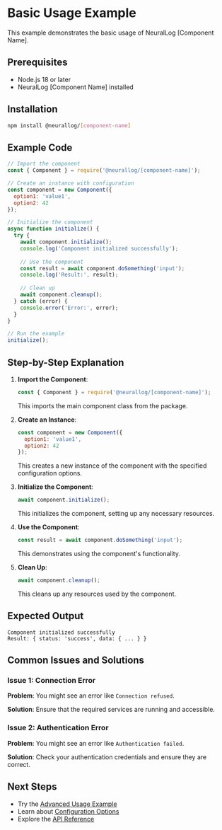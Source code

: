 # Basic Usage Example

This example demonstrates the basic usage of NeuralLog [Component Name].

## Prerequisites

- Node.js 18 or later
- NeuralLog [Component Name] installed

## Installation

```bash
npm install @neurallog/[component-name]
```

## Example Code

```javascript
// Import the component
const { Component } = require('@neurallog/[component-name]');

// Create an instance with configuration
const component = new Component({
  option1: 'value1',
  option2: 42
});

// Initialize the component
async function initialize() {
  try {
    await component.initialize();
    console.log('Component initialized successfully');
    
    // Use the component
    const result = await component.doSomething('input');
    console.log('Result:', result);
    
    // Clean up
    await component.cleanup();
  } catch (error) {
    console.error('Error:', error);
  }
}

// Run the example
initialize();
```

## Step-by-Step Explanation

1. **Import the Component**:
   ```javascript
   const { Component } = require('@neurallog/[component-name]');
   ```
   This imports the main component class from the package.

2. **Create an Instance**:
   ```javascript
   const component = new Component({
     option1: 'value1',
     option2: 42
   });
   ```
   This creates a new instance of the component with the specified configuration options.

3. **Initialize the Component**:
   ```javascript
   await component.initialize();
   ```
   This initializes the component, setting up any necessary resources.

4. **Use the Component**:
   ```javascript
   const result = await component.doSomething('input');
   ```
   This demonstrates using the component's functionality.

5. **Clean Up**:
   ```javascript
   await component.cleanup();
   ```
   This cleans up any resources used by the component.

## Expected Output

```
Component initialized successfully
Result: { status: 'success', data: { ... } }
```

## Common Issues and Solutions

### Issue 1: Connection Error

**Problem**: You might see an error like `Connection refused`.

**Solution**: Ensure that the required services are running and accessible.

### Issue 2: Authentication Error

**Problem**: You might see an error like `Authentication failed`.

**Solution**: Check your authentication credentials and ensure they are correct.

## Next Steps

- Try the [Advanced Usage Example](./advanced-usage.md)
- Learn about [Configuration Options](../configuration.md)
- Explore the [API Reference](../api.md)

